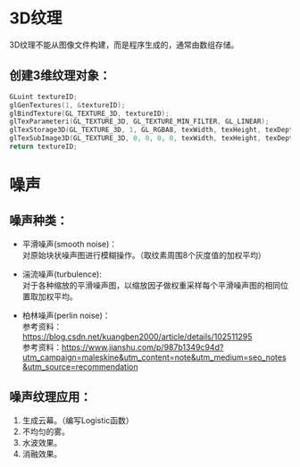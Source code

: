 # 3D纹理

3D纹理不能从图像文件构建，而是程序生成的，通常由数组存储。

## 创建3维纹理对象：
```CPP
GLuint textureID;
glGenTextures(1, &textureID);
glBindTexture(GL_TEXTURE_3D, textureID);
glTexParameteri(GL_TEXTURE_3D, GL_TEXTURE_MIN_FILTER, GL_LINEAR);
glTexStorage3D(GL_TEXTURE_3D, 1, GL_RGBA8, texWidth, texHeight, texDepth);
glTexSubImage3D(GL_TEXTURE_3D, 0, 0, 0, 0, texWidth, texHeight, texDepth, GL_RGBA, GL_UNSIGNED_INT_8_8_8_8_REV, data);
return textureID;
```

# 噪声

## 噪声种类：  

- 平滑噪声(smooth noise)：  
对原始块状噪声图进行模糊操作。（取纹素周围8个灰度值的加权平均）

- 湍流噪声(turbulence):  
对于各种缩放的平滑噪声图，以缩放因子做权重采样每个平滑噪声图的相同位置取加权平均。

- 柏林噪声(perlin noise)：  
参考资料：
https://blog.csdn.net/kuangben2000/article/details/102511295  
参考资料：https://www.jianshu.com/p/987b1349c94d?utm_campaign=maleskine&utm_content=note&utm_medium=seo_notes&utm_source=recommendation  


## 噪声纹理应用：

1. 生成云幕。（编写Logistic函数）
2. 不均匀的雾。
3. 水波效果。
4. 消融效果。